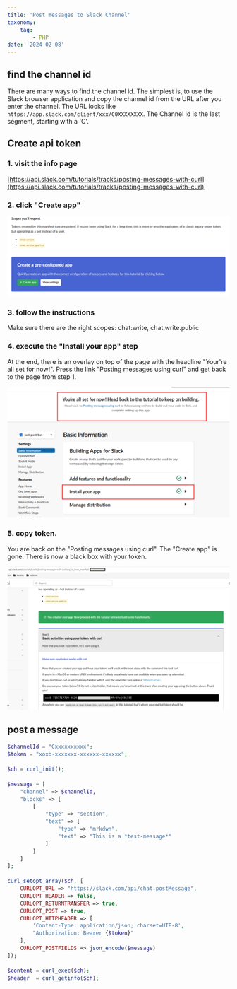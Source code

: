 ```yaml
---
title: 'Post messages to Slack Channel'
taxonomy:
    tag:
        - PHP
date: '2024-02-08'
---
```


## find the channel id

There are many ways to find the channel id.
The simplest is, to use the Slack browser application and copy the channel id from the URL after you enter the channel.
The URL looks like ```https://app.slack.com/client/xxx/C0XXXXXXXX```.
The Channel id is the last segment, starting with a 'C'.

## Create api token

### 1. visit the info page

[https://api.slack.com/tutorials/tracks/posting-messages-with-curl](https://api.slack.com/tutorials/tracks/posting-messages-with-curl)

### 2. click "Create app"

![start page with button](./website_start.png)

### 3. follow the instructions

Make sure there are the right scopes: chat:write, chat:write.public

### 4. execute the "Install your app" step

At the end, there is an overlay on top of the page with the headline "Your're all set for now!".
Press the link "Posting messages using curl" and get back to the page from step 1.

![page after creating the app](./init_app_finish.png)

### 5. copy token.

You are back on the "Posting messages using curl".
The "Create app" is gone.
There is now a black box with your token.

![a website with token](./display_token.png)

## post a message

```php
$channelId = "Cxxxxxxxxxx";
$token = "xoxb-xxxxxxx-xxxxxx-xxxxxx";

$ch = curl_init();

$message = [
    "channel" => $channelId,
    "blocks" => [
        [
            "type" => "section",
            "text" => [
                "type" => "mrkdwn",
                "text" => "This is a *test-message*"
            ]
        ]
    ]
];

curl_setopt_array($ch, [
    CURLOPT_URL => "https://slack.com/api/chat.postMessage",
    CURLOPT_HEADER => false,
    CURLOPT_RETURNTRANSFER => true,
    CURLOPT_POST => true,
    CURLOPT_HTTPHEADER => [
        'Content-Type: application/json; charset=UTF-8',
        "Authorization: Bearer {$token}"
    ],
    CURLOPT_POSTFIELDS => json_encode($message)
]);

$content = curl_exec($ch);
$header  = curl_getinfo($ch);
```